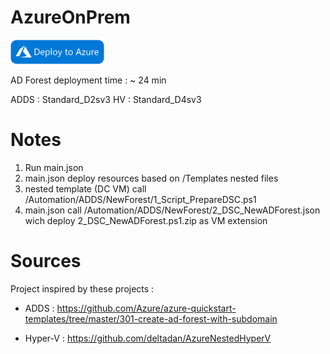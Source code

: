 # AzureOnPrem


<a href="https://portal.azure.com/#create/Microsoft.Template/uri/https%3A%2F%2Fraw.githubusercontent.com%2Fjdmsft%2FAzureOnPrem%2Fmaster%2Fmain.json" target="_blank"><img src=".github/DeployToAzure.png" width="150" /></a>

AD Forest deployment time : ~ 24 min

ADDS : Standard_D2sv3
HV : Standard_D4sv3

# Notes

1) Run main.json
2) main.json deploy resources based on /Templates nested files
3) nested template (DC VM) call /Automation/ADDS/NewForest/1_Script_PrepareDSC.ps1
4) main.json call /Automation/ADDS/NewForest/2_DSC_NewADForest.json wich deploy 2_DSC_NewADForest.ps1.zip as VM extension

# Sources 

Project inspired by these projects : 

* ADDS : https://github.com/Azure/azure-quickstart-templates/tree/master/301-create-ad-forest-with-subdomain

* Hyper-V : https://github.com/deltadan/AzureNestedHyperV
